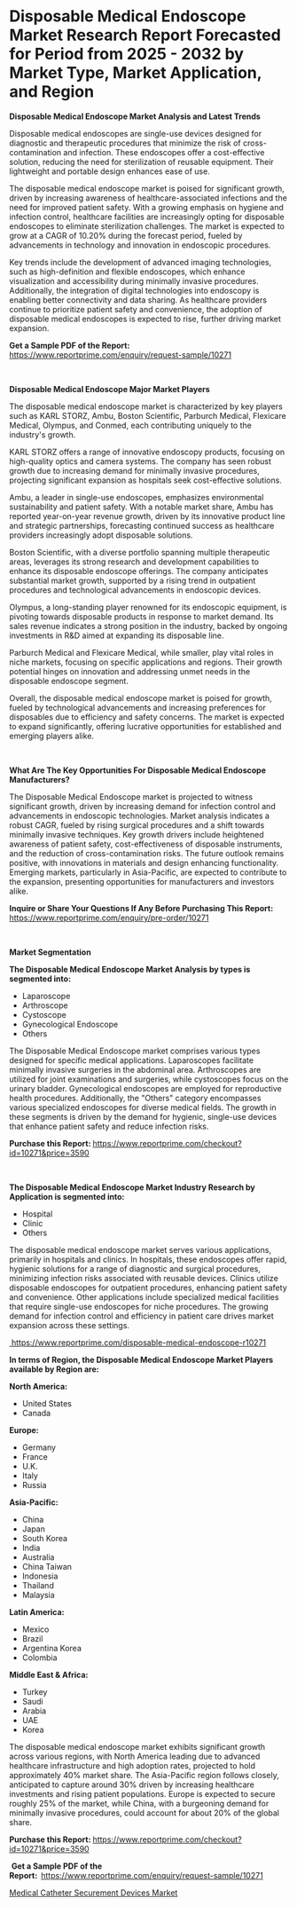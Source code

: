 <p><h1>Disposable Medical Endoscope Market Research Report Forecasted for Period from 2025 -  2032 by Market Type, Market Application, and Region</h1></p><p><strong>Disposable Medical Endoscope Market Analysis and Latest Trends</strong></p>
<p><p>Disposable medical endoscopes are single-use devices designed for diagnostic and therapeutic procedures that minimize the risk of cross-contamination and infection. These endoscopes offer a cost-effective solution, reducing the need for sterilization of reusable equipment. Their lightweight and portable design enhances ease of use.</p><p>The disposable medical endoscope market is poised for significant growth, driven by increasing awareness of healthcare-associated infections and the need for improved patient safety. With a growing emphasis on hygiene and infection control, healthcare facilities are increasingly opting for disposable endoscopes to eliminate sterilization challenges. The market is expected to grow at a CAGR of 10.20% during the forecast period, fueled by advancements in technology and innovation in endoscopic procedures.</p><p>Key trends include the development of advanced imaging technologies, such as high-definition and flexible endoscopes, which enhance visualization and accessibility during minimally invasive procedures. Additionally, the integration of digital technologies into endoscopy is enabling better connectivity and data sharing. As healthcare providers continue to prioritize patient safety and convenience, the adoption of disposable medical endoscopes is expected to rise, further driving market expansion.</p></p>
<p><strong>Get a Sample PDF of the Report:&nbsp;</strong> <a href="https://www.reportprime.com/enquiry/request-sample/10271?utm_campaign=2882&utm_medium=2&utm_source=Github&utm_content=ia&utm_term=20032025&utm_id=disposable-medical-endoscope">https://www.reportprime.com/enquiry/request-sample/10271</a></p>
<p>&nbsp;</p>
<p><strong>Disposable Medical Endoscope Major Market Players</strong></p>
<p><p>The disposable medical endoscope market is characterized by key players such as KARL STORZ, Ambu, Boston Scientific, Parburch Medical, Flexicare Medical, Olympus, and Conmed, each contributing uniquely to the industry's growth. </p><p>KARL STORZ offers a range of innovative endoscopy products, focusing on high-quality optics and camera systems. The company has seen robust growth due to increasing demand for minimally invasive procedures, projecting significant expansion as hospitals seek cost-effective solutions.</p><p>Ambu, a leader in single-use endoscopes, emphasizes environmental sustainability and patient safety. With a notable market share, Ambu has reported year-on-year revenue growth, driven by its innovative product line and strategic partnerships, forecasting continued success as healthcare providers increasingly adopt disposable solutions.</p><p>Boston Scientific, with a diverse portfolio spanning multiple therapeutic areas, leverages its strong research and development capabilities to enhance its disposable endoscope offerings. The company anticipates substantial market growth, supported by a rising trend in outpatient procedures and technological advancements in endoscopic devices.</p><p>Olympus, a long-standing player renowned for its endoscopic equipment, is pivoting towards disposable products in response to market demand. Its sales revenue indicates a strong position in the industry, backed by ongoing investments in R&D aimed at expanding its disposable line.</p><p>Parburch Medical and Flexicare Medical, while smaller, play vital roles in niche markets, focusing on specific applications and regions. Their growth potential hinges on innovation and addressing unmet needs in the disposable endoscope segment.</p><p>Overall, the disposable medical endoscope market is poised for growth, fueled by technological advancements and increasing preferences for disposables due to efficiency and safety concerns. The market is expected to expand significantly, offering lucrative opportunities for established and emerging players alike.</p></p>
<p>&nbsp;</p>
<p><strong>What Are The Key Opportunities For Disposable Medical Endoscope Manufacturers?</strong></p>
<p><p>The Disposable Medical Endoscope market is projected to witness significant growth, driven by increasing demand for infection control and advancements in endoscopic technologies. Market analysis indicates a robust CAGR, fueled by rising surgical procedures and a shift towards minimally invasive techniques. Key growth drivers include heightened awareness of patient safety, cost-effectiveness of disposable instruments, and the reduction of cross-contamination risks. The future outlook remains positive, with innovations in materials and design enhancing functionality. Emerging markets, particularly in Asia-Pacific, are expected to contribute to the expansion, presenting opportunities for manufacturers and investors alike.</p></p>
<p><strong>Inquire or Share Your Questions If Any Before Purchasing This Report:</strong> <a href="https://www.reportprime.com/enquiry/pre-order/10271?utm_campaign=2882&utm_medium=2&utm_source=Github&utm_content=ia&utm_term=20032025&utm_id=disposable-medical-endoscope">https://www.reportprime.com/enquiry/pre-order/10271</a></p>
<p>&nbsp;</p>
<p><strong>Market Segmentation</strong></p>
<p><strong>The Disposable Medical Endoscope Market Analysis by types is segmented into:</strong></p>
<p><ul><li>Laparoscope</li><li>Arthroscope</li><li>Cystoscope</li><li>Gynecological Endoscope</li><li>Others</li></ul></p>
<p><p>The Disposable Medical Endoscope market comprises various types designed for specific medical applications. Laparoscopes facilitate minimally invasive surgeries in the abdominal area. Arthroscopes are utilized for joint examinations and surgeries, while cystoscopes focus on the urinary bladder. Gynecological endoscopes are employed for reproductive health procedures. Additionally, the "Others" category encompasses various specialized endoscopes for diverse medical fields. The growth in these segments is driven by the demand for hygienic, single-use devices that enhance patient safety and reduce infection risks.</p></p>
<p><strong>Purchase this Report:&nbsp;</strong><a href="https://www.reportprime.com/checkout?id=10271&price=3590&utm_campaign=2882&utm_medium=2&utm_source=Github&utm_content=ia&utm_term=20032025&utm_id=disposable-medical-endoscope">https://www.reportprime.com/checkout?id=10271&price=3590</a></p>
<p>&nbsp;</p>
<p><strong>The Disposable Medical Endoscope Market Industry Research by Application is segmented into:</strong></p>
<p><ul><li>Hospital</li><li>Clinic</li><li>Others</li></ul></p>
<p><p>The disposable medical endoscope market serves various applications, primarily in hospitals and clinics. In hospitals, these endoscopes offer rapid, hygienic solutions for a range of diagnostic and surgical procedures, minimizing infection risks associated with reusable devices. Clinics utilize disposable endoscopes for outpatient procedures, enhancing patient safety and convenience. Other applications include specialized medical facilities that require single-use endoscopes for niche procedures. The growing demand for infection control and efficiency in patient care drives market expansion across these settings.</p></p>
<p><a href="https://www.reportprime.com/disposable-medical-endoscope-r10271?utm_campaign=2882&utm_medium=2&utm_source=Github&utm_content=ia&utm_term=20032025&utm_id=disposable-medical-endoscope">&nbsp;https://www.reportprime.com/disposable-medical-endoscope-r10271</a></p>
<p><strong>In terms of Region, the Disposable Medical Endoscope Market Players available by Region are:</strong></p>
<p>
    <p> <strong> North America: </strong>
        <ul>
            <li>United States</li>
            <li>Canada</li>
        </ul>
        </p> 
    <p> <strong> Europe: </strong>
        <ul>
            <li>Germany</li>
            <li>France</li>
            <li>U.K.</li>
            <li>Italy</li>
            <li>Russia</li>
        </ul>
        </p> 
    <p> <strong> Asia-Pacific: </strong>
        <ul>
            <li>China</li>
            <li>Japan</li>
            <li>South Korea</li>
            <li>India</li>
            <li>Australia</li>
            <li>China Taiwan</li>
            <li>Indonesia</li>
            <li>Thailand</li>
            <li>Malaysia</li>
        </ul>
        </p> 
    <p> <strong> Latin America: </strong>
        <ul>
            <li>Mexico</li>
            <li>Brazil</li>
            <li>Argentina Korea</li>
            <li>Colombia</li>
        </ul>
        </p> 
    <p> <strong> Middle East & Africa: </strong>
        <ul>
            <li>Turkey</li>
            <li>Saudi</li>
            <li>Arabia</li>
            <li>UAE</li>
            <li>Korea</li>
        </ul>
    </p>
    </p>
<p><p>The disposable medical endoscope market exhibits significant growth across various regions, with North America leading due to advanced healthcare infrastructure and high adoption rates, projected to hold approximately 40% market share. The Asia-Pacific region follows closely, anticipated to capture around 30% driven by increasing healthcare investments and rising patient populations. Europe is expected to secure roughly 25% of the market, while China, with a burgeoning demand for minimally invasive procedures, could account for about 20% of the global share.</p></p>
<p><strong>Purchase this Report: </strong><a href="https://www.reportprime.com/checkout?id=10271&price=3590&utm_campaign=2882&utm_medium=2&utm_source=Github&utm_content=ia&utm_term=20032025&utm_id=disposable-medical-endoscope">https://www.reportprime.com/checkout?id=10271&price=3590</a></p>
<p>&nbsp;<strong>Get a Sample PDF of the Report:&nbsp;&nbsp;</strong><a href="https://www.reportprime.com/enquiry/request-sample/10271?utm_campaign=2882&utm_medium=2&utm_source=Github&utm_content=ia&utm_term=20032025&utm_id=disposable-medical-endoscope">https://www.reportprime.com/enquiry/request-sample/10271</a></p>
<p><strong></strong></p>
<p><p><a href="https://github.com/yakobotege/Market-Research-Report-List-1/blob/main/medical-catheter-securement-devices-market.md?utm_campaign=2882&utm_medium=2&utm_source=Github&utm_content=ia&utm_term=20032025&utm_id=disposable-medical-endoscope">Medical Catheter Securement Devices Market</a></p></p>
